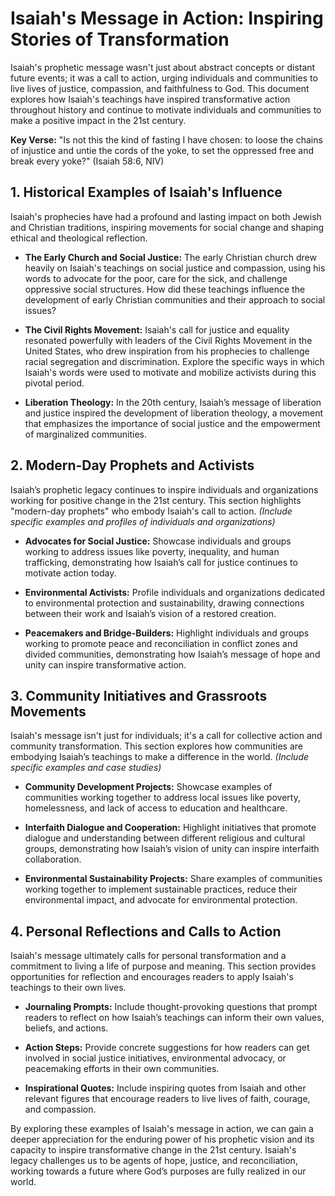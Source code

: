 # Isaiah's Message in Action: Inspiring Stories of Transformation

Isaiah's prophetic message wasn't just about abstract concepts or distant future events; it was a call to action, urging individuals and communities to live lives of justice, compassion, and faithfulness to God. This document explores how Isaiah's teachings have inspired transformative action throughout history and continue to motivate individuals and communities to make a positive impact in the 21st century.

**Key Verse:** "Is not this the kind of fasting I have chosen: to loose the chains of injustice and untie the cords of the yoke, to set the oppressed free and break every yoke?" (Isaiah 58:6, NIV)


## 1.  Historical Examples of Isaiah's Influence

Isaiah's prophecies have had a profound and lasting impact on both Jewish and Christian traditions, inspiring movements for social change and shaping ethical and theological reflection.

* **The Early Church and Social Justice:** The early Christian church drew heavily on Isaiah's teachings on social justice and compassion, using his words to advocate for the poor, care for the sick, and challenge oppressive social structures.  How did these teachings influence the development of early Christian communities and their approach to social issues?

* **The Civil Rights Movement:**  Isaiah's call for justice and equality resonated powerfully with leaders of the Civil Rights Movement in the United States, who drew inspiration from his prophecies to challenge racial segregation and discrimination.  Explore the specific ways in which Isaiah's words were used to motivate and mobilize activists during this pivotal period.

* **Liberation Theology:**  In the 20th century, Isaiah’s message of liberation and justice inspired the development of liberation theology, a movement that emphasizes the importance of social justice and the empowerment of marginalized communities.


## 2.  Modern-Day Prophets and Activists

Isaiah’s prophetic legacy continues to inspire individuals and organizations working for positive change in the 21st century.  This section highlights "modern-day prophets" who embody Isaiah's call to action.  *(Include specific examples and profiles of individuals and organizations)*

* **Advocates for Social Justice:**  Showcase individuals and groups working to address issues like poverty, inequality, and human trafficking, demonstrating how Isaiah’s call for justice continues to motivate action today.

* **Environmental Activists:** Profile individuals and organizations dedicated to environmental protection and sustainability, drawing connections between their work and Isaiah’s vision of a restored creation.

* **Peacemakers and Bridge-Builders:**  Highlight individuals and groups working to promote peace and reconciliation in conflict zones and divided communities, demonstrating how Isaiah’s message of hope and unity can inspire transformative action.


## 3.  Community Initiatives and Grassroots Movements

Isaiah's message isn't just for individuals; it's a call for collective action and community transformation.  This section explores how communities are embodying Isaiah’s teachings to make a difference in the world. *(Include specific examples and case studies)*

* **Community Development Projects:**  Showcase examples of communities working together to address local issues like poverty, homelessness, and lack of access to education and healthcare.

* **Interfaith Dialogue and Cooperation:**  Highlight initiatives that promote dialogue and understanding between different religious and cultural groups, demonstrating how Isaiah’s vision of unity can inspire interfaith collaboration.

* **Environmental Sustainability Projects:**  Share examples of communities working together to implement sustainable practices, reduce their environmental impact, and advocate for environmental protection.


## 4.  Personal Reflections and Calls to Action

Isaiah's message ultimately calls for personal transformation and a commitment to living a life of purpose and meaning.  This section provides opportunities for reflection and encourages readers to apply Isaiah's teachings to their own lives.

* **Journaling Prompts:**  Include thought-provoking questions that prompt readers to reflect on how Isaiah’s teachings can inform their own values, beliefs, and actions.

* **Action Steps:**  Provide concrete suggestions for how readers can get involved in social justice initiatives, environmental advocacy, or peacemaking efforts in their own communities.

* **Inspirational Quotes:**  Include inspiring quotes from Isaiah and other relevant figures that encourage readers to live lives of faith, courage, and compassion.


By exploring these examples of Isaiah's message in action, we can gain a deeper appreciation for the enduring power of his prophetic vision and its capacity to inspire transformative change in the 21st century.  Isaiah's legacy challenges us to be agents of hope, justice, and reconciliation, working towards a future where God’s purposes are fully realized in our world.
